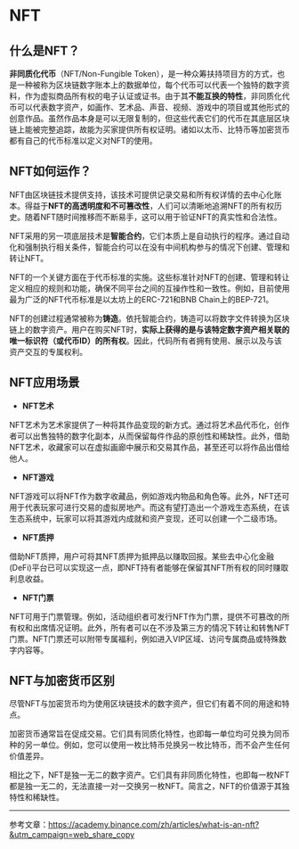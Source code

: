 # NFT

## 什么是NFT？

**非同质化代币**（NFT/Non-Fungible Token），是一种众筹扶持项目方的方式，也是一种被称为区块链数字账本上的数据单位，每个代币可以代表一个独特的数字资料，作为虚拟商品所有权的电子认证或证书。由于其**不能互换的特性**，非同质化代币可以代表数字资产，如画作、艺术品、声音、视频、游戏中的项目或其他形式的创意作品。虽然作品本身是可以无限复制的，但这些代表它们的代币在其底层区块链上能被完整追踪，故能为买家提供所有权证明。诸如以太币、比特币等加密货币都有自己的代币标准以定义对NFT的使用。

## NFT如何运作？

NFT由区块链技术提供支持，该技术可提供记录交易和所有权详情的去中心化账本。得益于**NFT的高透明度和不可篡改性**，人们可以清晰地追溯NFT的所有权历史。随着NFT随时间推移而不断易手，这可以用于验证NFT的真实性和合法性。

NFT采用的另一项底层技术是**智能合约**，它们本质上是自动执行的程序。通过自动化和强制执行相关条件，智能合约可以在没有中间机构参与的情况下创建、管理和转让NFT。

NFT的一个关键方面在于代币标准的实施。这些标准针对NFT的创建、管理和转让定义相应的规则和功能，确保不同平台之间的互操作性和一致性。例如，目前使用最为广泛的NFT代币标准是以太坊上的ERC-721和BNB Chain上的BEP-721。

NFT的创建过程通常被称为**铸造**。依托智能合约，铸造可以将数字文件转换为区块链上的数字资产。用户在购买NFT时，**实际上获得的是与该特定数字资产相关联的唯一标识符（或代币ID）的所有权**。因此，代码所有者拥有使用、展示以及与该资产交互的专属权利。

## NFT应用场景

* **NFT艺术**

NFT艺术为艺术家提供了一种将其作品变现的新方式。通过将艺术品代币化，创作者可以出售独特的数字化副本，从而保留每件作品的原创性和稀缺性。此外，借助NFT艺术，收藏家可以在虚拟画廊中展示和交易其作品，甚至还可以将作品出借给他人。

* **NFT游戏**

NFT游戏可以将NFT作为数字收藏品，例如游戏内物品和角色等。此外，NFT还可用于代表玩家可进行交易的虚拟房地产。而这有望打造出一个游戏生态系统，在该生态系统中，玩家可以将其游戏内成就和资产变现，还可以创建一个二级市场。

* **NFT质押**

借助NFT质押，用户可将其NFT质押为抵押品以赚取回报。某些去中心化金融(DeFi)平台已可以实现这一点，即NFT持有者能够在保留其NFT所有权的同时赚取利息收益。

* **NFT门票**

NFT可用于门票管理。例如，活动组织者可发行NFT作为门票，提供不可篡改的所有权和出席情况证明。此外，所有者可以在不涉及第三方的情况下转让和转售NFT门票。NFT门票还可以附带专属福利，例如进入VIP区域、访问专属商品或特殊数字内容等。

## NFT与加密货币区别

尽管NFT与加密货币均为使用区块链技术的数字资产，但它们有着不同的用途和特点。

加密货币通常旨在促成交易。它们具有同质化特性，也即每一单位均可兑换为同币种的另一单位。例如，您可以使用一枚比特币兑换另一枚比特币，而不会产生任何价值差异。

相比之下，NFT是独一无二的数字资产。它们具有非同质化特性，也即每一枚NFT都是独一无二的，无法直接一对一交换另一枚NFT。简言之，NFT的价值源于其独特性和稀缺性。

***

参考文章：https://academy.binance.com/zh/articles/what-is-an-nft?&utm_campaign=web_share_copy
